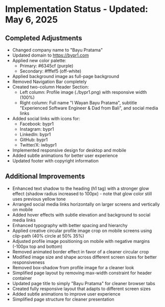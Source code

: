 # Implementation Status - Updated: May 6, 2025

## Completed Adjustments
- Changed company name to "Bayu Pratama"
- Updated domain to https://bypr1.com
- Applied new color palette:
  - Primary: #6345cf (purple)
  - Secondary: #fffef5 (off-white)
- Applied background image as full-page background
- Removed Navigation Bar completely
- Created two-column Header Section:
  - Left column: Profile image (./bypr1.png) with responsive width (100%)
  - Right column: Full name "I Wayan Bayu Pratama", subtitle "Experienced Software Engineer & Dad from Bali", and social media links
- Added social links with icons for:
  - Facebook: bypr1
  - Instagram: bypr1
  - LinkedIn: bypr1
  - GitHub: bypr1
  - Twitter/X: iwbypr1
- Implemented responsive design for desktop and mobile
- Added subtle animations for better user experience
- Updated footer with copyright information

## Additional Improvements
- Enhanced text shadow to the heading (h1 tag) with a stronger glow effect (shadow radius increased to 100px) - note that glow color still uses previous yellow tone
- Arranged social media links horizontally on larger screens and vertically on mobile
- Added hover effects with subtle elevation and background to social media links
- Enhanced typography with better spacing and hierarchy
- Applied creative circular profile image crop on mobile screens using clip-path (40% circle at 50% 35%)
- Adjusted profile image positioning on mobile with negative margins (-100px top and bottom)
- Removed animated border effect in favor of a cleaner circular crop
- Modified image size and shape across different screen sizes for better responsiveness
- Removed box-shadow from profile image for a cleaner look
- Simplified page layout by removing max-width constraint for header container
- Updated page title to simply "Bayu Pratama" for cleaner browser tabs
- Created fully responsive layout that adapts to different screen sizes
- Added subtle animations to improve user experience
- Simplified page structure for cleaner presentation
